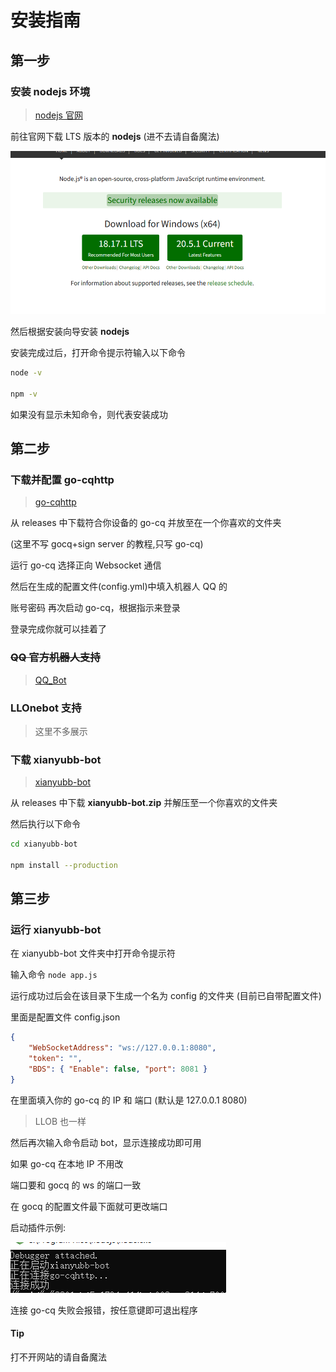 # 安装指南

## 第一步

### 安装 **nodejs** 环境

> [nodejs 官网](https://nodejs.org)

前往官网下载 LTS 版本的 **nodejs** (进不去请自备魔法)

![nodejs](./image//nodejs.PNG)

然后根据安装向导安装 **nodejs**

安装完成过后，打开命令提示符输入以下命令

```bash
node -v

npm -v
```

如果没有显示未知命令，则代表安装成功

## 第二步

### 下载并配置 **go-cqhttp**

> [go-cqhttp](https://github.com/Mrs4s/go-cqhttp/releases)

从 releases 中下载符合你设备的 go-cq 并放至在一个你喜欢的文件夹

(这里不写 gocq+sign server 的教程,只写 go-cq)

运行 go-cq 选择正向 Websocket 通信

然后在生成的配置文件(config.yml)中填入机器人 QQ 的

账号密码 再次启动 go-cq，根据指示来登录

登录完成你就可以挂着了

### ~~QQ 官方机器人支持~~

> [QQ_Bot](QQ_Bot.md)

### LLOnebot 支持

> 这里不多展示

### 下载 **xianyubb-bot**

> [xianyubb-bot](https://github.com/xianyubb/xianyubb-bot/releases)

从 releases 中下载 **xianyubb-bot.zip** 并解压至一个你喜欢的文件夹

然后执行以下命令

```bash
cd xianyubb-bot

npm install --production
```

## 第三步

### 运行 **xianyubb-bot**

在 xianyubb-bot 文件夹中打开命令提示符

输入命令 `node app.js`

运行成功过后会在该目录下生成一个名为 config 的文件夹 (目前已自带配置文件)

里面是配置文件 config.json

```json
{
    "WebSocketAddress": "ws://127.0.0.1:8080",
    "token": "",
    "BDS": { "Enable": false, "port": 8081 }
}
```

在里面填入你的 go-cq 的 IP 和 端口 (默认是 127.0.0.1 8080)

> LLOB 也一样

然后再次输入命令启动 bot，显示连接成功即可用

如果 go-cq 在本地 IP 不用改

端口要和 gocq 的 ws 的端口一致

在 gocq 的配置文件最下面就可更改端口

启动插件示例:

![图片](./image//%E5%90%AF%E5%8A%A8%E6%88%90%E5%8A%9F.PNG)

连接 go-cq 失败会报错，按任意键即可退出程序

#### Tip

打不开网站的请自备魔法
